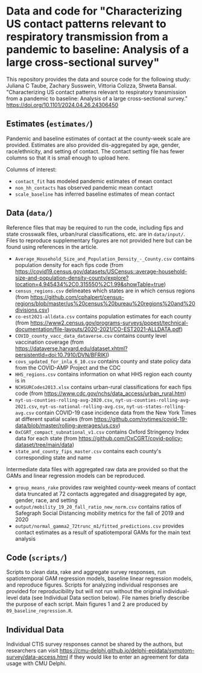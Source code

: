 # Data and code for "Characterizing US contact patterns relevant to respiratory transmission from a pandemic to baseline: Analysis of a large cross-sectional survey"

This repository provides the data and source code for the following study: Juliana C Taube, Zachary Susswein, Vittoria Colizza, Shweta Bansal. "Characterizing US contact patterns relevant to respiratory transmission from a pandemic to baseline: Analysis of a large cross-sectional survey." https://doi.org/10.1101/2024.04.26.24306450

## Estimates (`estimates/`)
Pandemic and baseline estimates of contact at the county-week scale are provided. Estimates are also provided dis-aggregated by age, gender, race/ethnicity, and setting of contact. The contact setting file has fewer columns so that it is small enough to upload here.

Columns of interest:
- `contact_fit` has modeled pandemic estimates of mean contact
- `non_hh_contacts` has observed pandemic mean contact
- `scale_baseline` has inferred baseline estimates of mean contact 

## Data (`data/`)
Reference files that may be required to run the code, including fips and state crosswalk files, urban/rural classifications, etc. are in `data/input/`. Files to reproduce supplementary figures are not provided here but can be found using references in the article. 

* `Average_Household_Size_and_Population_Density_-_County.csv` contains population density for each fips code (from https://covid19.census.gov/datasets/USCensus::average-household-size-and-population-density-county/explore?location=4.945434%2C0.315550%2C1.99&showTable=true)
* `census_regions.csv` delineates which states are in which census regions (from https://github.com/cphalpert/census-regions/blob/master/us%20census%20bureau%20regions%20and%20divisions.csv)
* `co-est2021-alldata.csv` contains population estimates for each county (from https://www2.census.gov/programs-surveys/popest/technical-documentation/file-layouts/2020-2021/CO-EST2021-ALLDATA.pdf)
* `COVID_county_vacc_data_dataverse.csv` contains county level vaccination coverage (from https://dataverse.harvard.edu/dataset.xhtml?persistentId=doi:10.7910/DVN/BFRIKI)
* `covs_updated_for_inla_6_10.csv` contains county and state policy data from the COVID-AMP Project and the CDC
* `HHS_regions.csv` contains information on what HHS region each county is in 
* `NCHSURCodes2013.xlsx` contains urban-rural classifications for each fips code (from https://www.cdc.gov/nchs/data_access/urban_rural.htm)
* `nyt-us-counties-rolling-avg-2020.csv`, `nyt-us-counties-rolling-avg-2021.csv`,  `nyt-us-national-rolling-avg.csv`, `nyt-us-states-rolling-avg.csv` contain COVID-19 case incidence data from the New York Times at different spatial scales (from https://github.com/nytimes/covid-19-data/blob/master/rolling-averages/us.csv)
* `OxCGRT_compact_subnational_v1.csv` contains Oxford Stringency Index data for each state (from https://github.com/OxCGRT/covid-policy-dataset/tree/main/data)
* `state_and_county_fips_master.csv` contains each county's corresponding state and name

Intermediate data files with aggregated raw data are provided so that the GAMs and linear regression models can be reproduced.
* `group_means_rake` provides raw weighted county-week means of contact data truncated at 72 contacts aggregated and disaggregated by age, gender, race, and setting
* `output/mobility_19_20_fall_ratio_new_norm.csv` contains ratios of Safegraph Social Distancing mobility metrics for the fall of 2019 and 2020
* `output/normal_gamma2_72trunc_m1/fitted_predictions.csv` provides contact estimates as a result of spatiotemporal GAMs for the main text analysis

## Code (`scripts/`)
Scripts to clean data, rake and aggregate survey responses, run spatiotemporal GAM regression models, baseline linear regression models, and reproduce figures. Scripts for analyzing individual responses are provided for reproducibility but will not run without the original individual-level data (see Individual Data section below). File names briefly describe the purpose of each script. Main figures 1 and 2 are produced by `09_baseline_regression.R`. 

## Individual Data
Individual CTIS survey responses cannot be shared by the authors, but researchers can visit https://cmu-delphi.github.io/delphi-epidata/symptom-survey/data-access.html if they would like to enter an agreement for data usage with CMU Delphi.  
